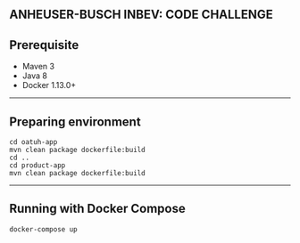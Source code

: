 ANHEUSER-BUSCH INBEV: CODE CHALLENGE
---
Prerequisite
---
* Maven 3
* Java 8
* Docker 1.13.0+
---
Preparing environment
---
```
cd oatuh-app
mvn clean package dockerfile:build 
cd ..
cd product-app
mvn clean package dockerfile:build 
```
---
Running with Docker Compose
---
```
docker-compose up
```

